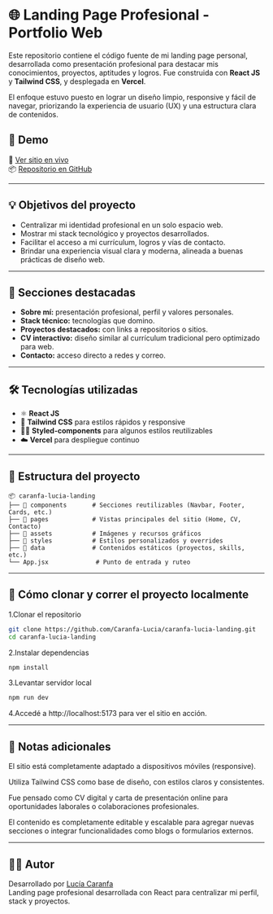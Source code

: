 # 🌐 Landing Page Profesional - Portfolio Web

Este repositorio contiene el código fuente de mi landing page personal, desarrollada como presentación profesional para destacar mis conocimientos, proyectos, aptitudes y logros. Fue construida con **React JS** y **Tailwind CSS**, y desplegada en **Vercel**.

El enfoque estuvo puesto en lograr un diseño limpio, responsive y fácil de navegar, priorizando la experiencia de usuario (UX) y una estructura clara de contenidos.

## 🚀 Demo

🔗 [Ver sitio en vivo](https://caranfa-lucia-landing.vercel.app/)  
📦 [Repositorio en GitHub](https://github.com/Caranfa-Lucia/caranfa-lucia-landing)

---

## 💡 Objetivos del proyecto

- Centralizar mi identidad profesional en un solo espacio web.
- Mostrar mi stack tecnológico y proyectos desarrollados.
- Facilitar el acceso a mi currículum, logros y vías de contacto.
- Brindar una experiencia visual clara y moderna, alineada a buenas prácticas de diseño web.

---

## 🧩 Secciones destacadas

- **Sobre mí:** presentación profesional, perfil y valores personales.
- **Stack técnico:** tecnologías que domino.
- **Proyectos destacados:** con links a repositorios o sitios.
- **CV interactivo:** diseño similar al currículum tradicional pero optimizado para web.
- **Contacto:** acceso directo a redes y correo.

---

## 🛠️ Tecnologías utilizadas

- ⚛️ **React JS**
- 💨 **Tailwind CSS** para estilos rápidos y responsive
- 🧑‍🎨 **Styled-components** para algunos estilos reutilizables
- ☁️ **Vercel** para despliegue continuo

---

## 📂 Estructura del proyecto

```plaintext
📦 caranfa-lucia-landing
├── 📁 components       # Secciones reutilizables (Navbar, Footer, Cards, etc.)
├── 📁 pages            # Vistas principales del sitio (Home, CV, Contacto)
├── 📁 assets           # Imágenes y recursos gráficos
├── 📁 styles           # Estilos personalizados y overrides
├── 📁 data             # Contenidos estáticos (proyectos, skills, etc.)
└── App.jsx             # Punto de entrada y ruteo

```

---

## 🧪 Cómo clonar y correr el proyecto localmente    

1.Clonar el repositorio
```bash
git clone https://github.com/Caranfa-Lucia/caranfa-lucia-landing.git
cd caranfa-lucia-landing
```
2.Instalar dependencias
```bash
npm install
```
3.Levantar servidor local
```bash
npm run dev
```
4.Accedé a http://localhost:5173 para ver el sitio en acción.

---

## 📌 Notas adicionales
El sitio está completamente adaptado a dispositivos móviles (responsive).

Utiliza Tailwind CSS como base de diseño, con estilos claros y consistentes.

Fue pensado como CV digital y carta de presentación online para oportunidades laborales o colaboraciones profesionales.

El contenido es completamente editable y escalable para agregar nuevas secciones o integrar funcionalidades como blogs o formularios externos.

---

## 🙋‍♀️ Autor
Desarrollado por [Lucía Caranfa](https://www.linkedin.com/in/lucia-caranfa/)  
Landing page profesional desarrollada con React para centralizar mi perfil, stack y proyectos.


